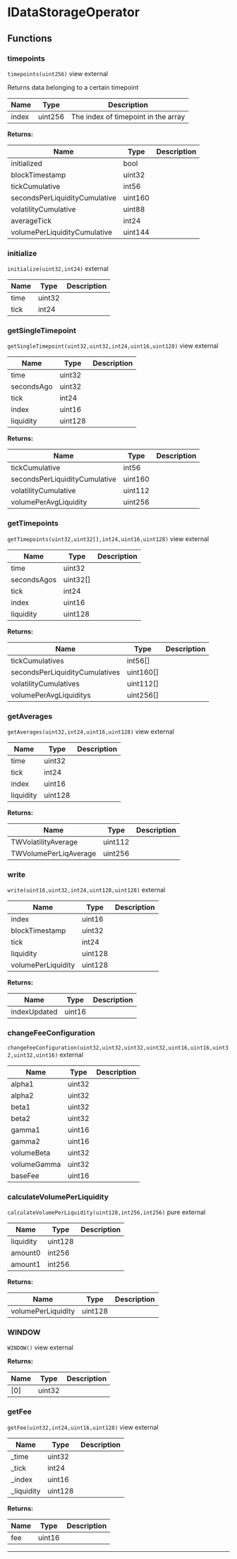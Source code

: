 

# IDataStorageOperator




## Functions
### timepoints


`timepoints(uint256)` view external

Returns data belonging to a certain timepoint



| Name | Type | Description |
| ---- | ---- | ----------- |
| index | uint256 | The index of timepoint in the array |

**Returns:**

| Name | Type | Description |
| ---- | ---- | ----------- |
| initialized | bool |  |
| blockTimestamp | uint32 |  |
| tickCumulative | int56 |  |
| secondsPerLiquidityCumulative | uint160 |  |
| volatilityCumulative | uint88 |  |
| averageTick | int24 |  |
| volumePerLiquidityCumulative | uint144 |  |

### initialize


`initialize(uint32,int24)`  external





| Name | Type | Description |
| ---- | ---- | ----------- |
| time | uint32 |  |
| tick | int24 |  |


### getSingleTimepoint


`getSingleTimepoint(uint32,uint32,int24,uint16,uint128)` view external





| Name | Type | Description |
| ---- | ---- | ----------- |
| time | uint32 |  |
| secondsAgo | uint32 |  |
| tick | int24 |  |
| index | uint16 |  |
| liquidity | uint128 |  |

**Returns:**

| Name | Type | Description |
| ---- | ---- | ----------- |
| tickCumulative | int56 |  |
| secondsPerLiquidityCumulative | uint160 |  |
| volatilityCumulative | uint112 |  |
| volumePerAvgLiquidity | uint256 |  |

### getTimepoints


`getTimepoints(uint32,uint32[],int24,uint16,uint128)` view external





| Name | Type | Description |
| ---- | ---- | ----------- |
| time | uint32 |  |
| secondsAgos | uint32[] |  |
| tick | int24 |  |
| index | uint16 |  |
| liquidity | uint128 |  |

**Returns:**

| Name | Type | Description |
| ---- | ---- | ----------- |
| tickCumulatives | int56[] |  |
| secondsPerLiquidityCumulatives | uint160[] |  |
| volatilityCumulatives | uint112[] |  |
| volumePerAvgLiquiditys | uint256[] |  |

### getAverages


`getAverages(uint32,int24,uint16,uint128)` view external





| Name | Type | Description |
| ---- | ---- | ----------- |
| time | uint32 |  |
| tick | int24 |  |
| index | uint16 |  |
| liquidity | uint128 |  |

**Returns:**

| Name | Type | Description |
| ---- | ---- | ----------- |
| TWVolatilityAverage | uint112 |  |
| TWVolumePerLiqAverage | uint256 |  |

### write


`write(uint16,uint32,int24,uint128,uint128)`  external





| Name | Type | Description |
| ---- | ---- | ----------- |
| index | uint16 |  |
| blockTimestamp | uint32 |  |
| tick | int24 |  |
| liquidity | uint128 |  |
| volumePerLiquidity | uint128 |  |

**Returns:**

| Name | Type | Description |
| ---- | ---- | ----------- |
| indexUpdated | uint16 |  |

### changeFeeConfiguration


`changeFeeConfiguration(uint32,uint32,uint32,uint32,uint16,uint16,uint32,uint32,uint16)`  external





| Name | Type | Description |
| ---- | ---- | ----------- |
| alpha1 | uint32 |  |
| alpha2 | uint32 |  |
| beta1 | uint32 |  |
| beta2 | uint32 |  |
| gamma1 | uint16 |  |
| gamma2 | uint16 |  |
| volumeBeta | uint32 |  |
| volumeGamma | uint32 |  |
| baseFee | uint16 |  |


### calculateVolumePerLiquidity


`calculateVolumePerLiquidity(uint128,int256,int256)` pure external





| Name | Type | Description |
| ---- | ---- | ----------- |
| liquidity | uint128 |  |
| amount0 | int256 |  |
| amount1 | int256 |  |

**Returns:**

| Name | Type | Description |
| ---- | ---- | ----------- |
| volumePerLiquidity | uint128 |  |

### WINDOW


`WINDOW()` view external






**Returns:**

| Name | Type | Description |
| ---- | ---- | ----------- |
| [0] | uint32 |  |

### getFee


`getFee(uint32,int24,uint16,uint128)` view external





| Name | Type | Description |
| ---- | ---- | ----------- |
| _time | uint32 |  |
| _tick | int24 |  |
| _index | uint16 |  |
| _liquidity | uint128 |  |

**Returns:**

| Name | Type | Description |
| ---- | ---- | ----------- |
| fee | uint16 |  |



---



